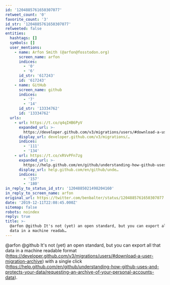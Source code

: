 ```yaml
---
id: '1204885761650307077'
retweet_count: '0'
favorite_count: '3'
id_str: '1204885761650307077'
retweeted: false
entities:
  hashtags: []
  symbols: []
  user_mentions:
    - name: Arfon Smith (@arfon@fosstodon.org)
      screen_name: arfon
      indices:
        - '0'
        - '6'
      id_str: '617243'
      id: '617243'
    - name: GitHub
      screen_name: github
      indices:
        - '7'
        - '14'
      id_str: '13334762'
      id: '13334762'
  urls:
    - url: https://t.co/q4qIHB6PyV
      expanded_url: >-
        https://developer.github.com/v3/migrations/users/#download-a-user-migration-archive
      display_url: developer.github.com/v3/migrations/…
      indices:
        - '111'
        - '134'
    - url: https://t.co/xRVvPFn7zg
      expanded_url: >-
        https://help.github.com/en/github/understanding-how-github-uses-and-protects-your-data/requesting-an-archive-of-your-personal-accounts-data
      display_url: help.github.com/en/github/unde…
      indices:
        - '157'
        - '180'
in_reply_to_status_id_str: '1204885021498204160'
in_reply_to_screen_name: arfon
original_url: https://twitter.com/benbalter/status/1204885761650307077
date: '2019-12-11T22:08:45.000Z'
sitemap: false
robots: noindex
reply: true
title: >-
  @arfon @github It's not (yet) an open standard, but you can export all that
  data in a machine readab…
---
```


@arfon @github It's not (yet) an open standard, but you can export all that data in a machine readable format (https://developer.github.com/v3/migrations/users/#download-a-user-migration-archive) with a single click (https://help.github.com/en/github/understanding-how-github-uses-and-protects-your-data/requesting-an-archive-of-your-personal-accounts-data).